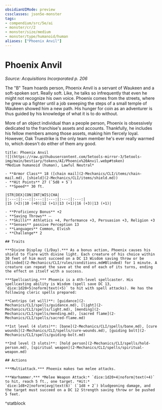 ```yaml
---
obsidianUIMode: preview
cssclasses: json5e-monster
tags:
- compendium/src/5e/ai
- monster/cr/2
- monster/size/medium
- monster/type/humanoid/human
aliases: ["Phoenix Anvil"]
---
```

# Phoenix Anvil
*Source: Acquisitions Incorporated p. 206*  

The "B" Team hoards person, Phoenix Anvil is a servant of Waukeen and a soft-spoken sort. Really soft. Like, he talks so infrequently that even he might not recognize his own voice. Phoenix comes from the streets, where he grew up a fighter until a job sweeping the steps of a small temple of Waukeen showed him a new path. His hunger for coin as an adventurer is thus guided by his knowledge of what it is to do without.

More of an object individual than a people person, Phoenix is obsessively dedicated to the franchise's assets and accounts. Thankfully, he includes his fellow members among those assets, making him fiercely loyal. However, Oak Truestrike is the only team member he's ever really warmed to, which doesn't do either of them any good.

```ad-statblock
title: Phoenix Anvil
![](https://raw.githubusercontent.com/5etools-mirror-3/5etools-img/main/bestiary/tokens/AI/Phoenix%20Anvil.webp#token)
*Medium humanoid (human), Lawful Neutral*

- **Armor Class** 18 ([chain mail](2-Mechanics/CLI/items/chain-mail.md), [shield](2-Mechanics/CLI/items/shield.md))
- **Hit Points** 27 (`5d8 + 5`)
- **Speed** 30 ft.

|STR|DEX|CON|INT|WIS|CHA|
|:---:|:---:|:---:|:---:|:---:|:---:|
|15 (+2)|10 (+0)|12 (+1)|13 (+1)|16 (+3)|13 (+1)|

- **Proficiency Bonus** +2
- **Saving Throws** ⏤
- **Skills** Athletics +4, Performance +3, Persuasion +3, Religion +3
- **Senses** passive Perception 13
- **Languages** Common, Elvish
- **Challenge** 2

## Traits

***Divine Display (1/Day).*** As a bonus action, Phoenix causes his shield to flare with divine light. Each creature of his choice within 30 feet of him must succeed on a DC 13 Wisdom saving throw or be [blinded](2-Mechanics/CLI/rules/conditions.md#Blinded) for 1 minute. A creature can repeat the save at the end of each of its turns, ending the effect on itself with a success.

***Spellcasting.*** Phoenix is a 4th-level spellcaster. His spellcasting ability is Wisdom (spell save DC 13, `dice:1d20+5|noform|text(+5)` to hit with spell attacks). He has the following cleric spells prepared:

**Cantrips (at will)**: [guidance](2-Mechanics/CLI/spells/guidance.md), [light](2-Mechanics/CLI/spells/light.md), [mending](2-Mechanics/CLI/spells/mending.md), [sacred flame](2-Mechanics/CLI/spells/sacred-flame.md)

**1st level (4 slots)**: [bane](2-Mechanics/CLI/spells/bane.md), [cure wounds](2-Mechanics/CLI/spells/cure-wounds.md), [guiding bolt](2-Mechanics/CLI/spells/guiding-bolt.md)

**2nd level (3 slots)**: [hold person](2-Mechanics/CLI/spells/hold-person.md), [spiritual weapon](2-Mechanics/CLI/spells/spiritual-weapon.md)

## Actions

***Multiattack.*** Phoenix makes two melee attacks.

***Warhammer.*** *Melee Weapon Attack:* `dice:1d20+4|noform|text(+4)` to hit, reach 5 ft., one target. *Hit:* `dice:1d8+2|noform|avg|text(6)` (`1d8 + 2`) bludgeoning damage, and the target must succeed on a DC 12 Strength saving throw or be pushed 5 feet.
```
^statblock